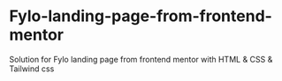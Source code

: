 # Fylo-landing-page-from-frontend-mentor
Solution for Fylo landing page from frontend mentor with HTML &amp; CSS &amp; Tailwind css
